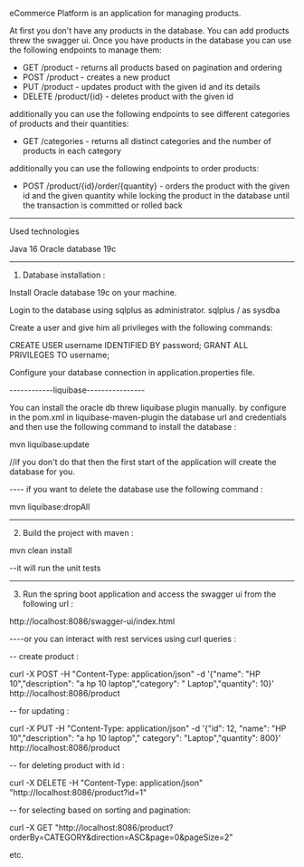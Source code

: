 eCommerce Platform is an application for managing products.

At first you don't have any products in the database. You can add products threw the swagger ui.
Once you have products in the database you can use the following endpoints to manage them:

- GET /product - returns all products based on pagination and ordering
- POST /product - creates a new product
- PUT /product - updates product with the given id and its details
- DELETE /product/{id} - deletes product with the given id

additionally you can use the following endpoints to see different categories of products and their quantities:

- GET /categories - returns all distinct categories and the number of products in each category

additionally you can use the following endpoints to order products:

- POST /product/{id}/order/{quantity} - orders the product with the given id and the given quantity while locking the
  product in the database until the transaction is committed or rolled back

----------------------------------------------------------------------------------------------------------------------------------------------------------------------------------------------

Used technologies

Java 16
Oracle database 19c


----------------------------------------------------------------------------------------------------------------------------------------------------------------------------------------------

1. Database installation :

Install Oracle database 19c on your machine.

Login to the database using sqlplus as administrator.
sqlplus / as sysdba

Create a user and give him all privileges with the following commands:

CREATE USER username IDENTIFIED BY password;
GRANT ALL PRIVILEGES TO username;

Configure your database connection in application.properties file.

------------liquibase----------------

You can install the oracle db threw liquibase plugin manually.
by configure in the pom.xml in liquibase-maven-plugin the database url and credentials
and then use the following command to install the database :

mvn liquibase:update

//if you don't do that then the first start of the application will create the database for you.

---- if you want to delete the database use the following command :

mvn liquibase:dropAll


----------------------------------------------------------------------------------------------------------------------------------------------------------------------------------------------


2. Build the project with maven :

mvn clean install

--it will run the unit tests

----------------------------------------------------------------------------------------------------------------------------------------------------------------------------------------------


3. Run the spring boot application and access the swagger ui from the following url :

http://localhost:8086/swagger-ui/index.html

----or you can interact with rest services using curl queries :

-- create product :

curl -X POST -H "Content-Type: application/json" -d '{"name": "HP 10","description": "a hp 10 laptop","category": "
Laptop","quantity": 10}' http://localhost:8086/product

-- for updating :

curl -X PUT -H "Content-Type: application/json" -d '{"id": 12, "name": "HP 10","description": "a hp 10 laptop","
category": "Laptop","quantity": 800}' http://localhost:8086/product

-- for deleting product with id :

curl -X DELETE -H "Content-Type: application/json" "http://localhost:8086/product?id=1"

-- for selecting based on sorting and pagination:

curl -X GET "http://localhost:8086/product?orderBy=CATEGORY&direction=ASC&page=0&pageSize=2"

etc.
